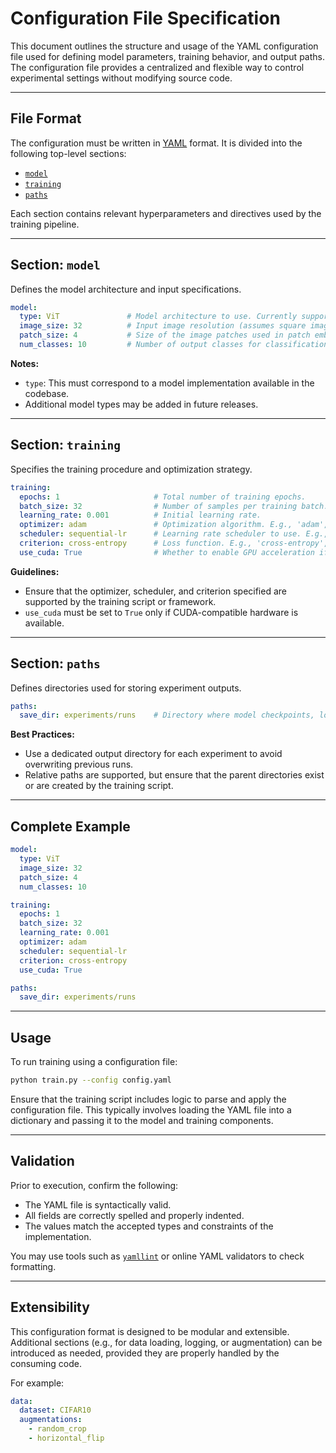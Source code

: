 # Configuration File Specification

This document outlines the structure and usage of the YAML configuration file used for defining model parameters, training behavior, and output paths. The configuration file provides a centralized and flexible way to control experimental settings without modifying source code.

---

## File Format

The configuration must be written in [YAML](https://yaml.org/spec/) format. It is divided into the following top-level sections:

* [`model`](#model)
* [`training`](#training)
* [`paths`](#paths)

Each section contains relevant hyperparameters and directives used by the training pipeline.

---

## Section: `model`

Defines the model architecture and input specifications.

```yaml
model:
  type: ViT               # Model architecture to use. Currently supports 'ViT' (Vision Transformer).
  image_size: 32          # Input image resolution (assumes square images).
  patch_size: 4           # Size of the image patches used in patch embedding.
  num_classes: 10         # Number of output classes for classification.
```

**Notes:**

* `type`: This must correspond to a model implementation available in the codebase.
* Additional model types may be added in future releases.

---

## Section: `training`

Specifies the training procedure and optimization strategy.

```yaml
training:
  epochs: 1                     # Total number of training epochs.
  batch_size: 32                # Number of samples per training batch.
  learning_rate: 0.001          # Initial learning rate.
  optimizer: adam               # Optimization algorithm. E.g., 'adam', 'sgd'.
  scheduler: sequential-lr      # Learning rate scheduler to use. E.g., 'step-lr', 'cosine', 'sequential-lr'.
  criterion: cross-entropy      # Loss function. E.g., 'cross-entropy', 'mse'.
  use_cuda: True                # Whether to enable GPU acceleration if available.
```

**Guidelines:**

* Ensure that the optimizer, scheduler, and criterion specified are supported by the training script or framework.
* `use_cuda` must be set to `True` only if CUDA-compatible hardware is available.

---

## Section: `paths`

Defines directories used for storing experiment outputs.

```yaml
paths:
  save_dir: experiments/runs    # Directory where model checkpoints, logs, and other artifacts are saved.
```

**Best Practices:**

* Use a dedicated output directory for each experiment to avoid overwriting previous runs.
* Relative paths are supported, but ensure that the parent directories exist or are created by the training script.

---

## Complete Example

```yaml
model:
  type: ViT
  image_size: 32
  patch_size: 4
  num_classes: 10

training:
  epochs: 1
  batch_size: 32
  learning_rate: 0.001
  optimizer: adam
  scheduler: sequential-lr
  criterion: cross-entropy
  use_cuda: True

paths:
  save_dir: experiments/runs
```

---

## Usage

To run training using a configuration file:

```bash
python train.py --config config.yaml
```

Ensure that the training script includes logic to parse and apply the configuration file. This typically involves loading the YAML file into a dictionary and passing it to the model and training components.

---

## Validation

Prior to execution, confirm the following:

* The YAML file is syntactically valid.
* All fields are correctly spelled and properly indented.
* The values match the accepted types and constraints of the implementation.

You may use tools such as [`yamllint`](https://github.com/adrienverge/yamllint) or online YAML validators to check formatting.

---

## Extensibility

This configuration format is designed to be modular and extensible. Additional sections (e.g., for data loading, logging, or augmentation) can be introduced as needed, provided they are properly handled by the consuming code.

For example:

```yaml
data:
  dataset: CIFAR10
  augmentations:
    - random_crop
    - horizontal_flip
```
